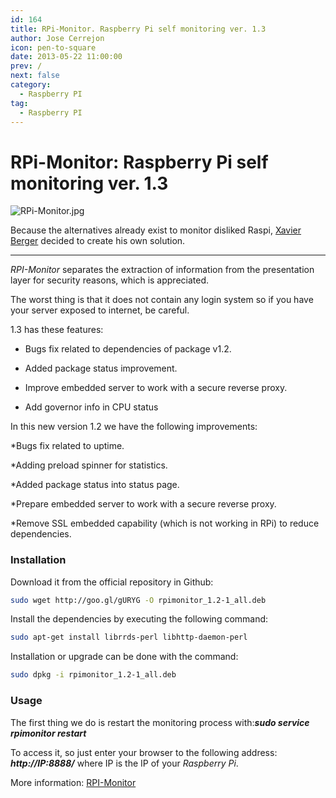 ```yaml
---
id: 164
title: RPi-Monitor. Raspberry Pi self monitoring ver. 1.3
author: Jose Cerrejon
icon: pen-to-square
date: 2013-05-22 11:00:00
prev: /
next: false
category:
  - Raspberry PI
tag:
  - Raspberry PI
---
```


# RPi-Monitor: Raspberry Pi self monitoring ver. 1.3

![RPi-Monitor.jpg](/images/RPi-Monitor.jpg)

Because the alternatives already exist to monitor disliked Raspi, [Xavier Berger](https://plus.google.com/118321123159949482668) decided to create his own solution.

- - -
*RPI-Monitor* separates the extraction of information from the presentation layer for security reasons, which is appreciated.

The worst thing is that it does not contain any login system so if you have your server exposed to internet, be careful.

1.3 has these features:

* Bugs fix related to dependencies of package v1.2.

* Added package status improvement.

* Improve embedded server to work with a secure reverse proxy.

* Add governor info in CPU status

In this new version 1.2 we have the following improvements:

*Bugs fix related to uptime.

*Adding preload spinner for statistics.

*Added package status into status page.

*Prepare embedded server to work with a secure reverse proxy.

*Remove SSL embedded capability (which is not working in RPi) to reduce dependencies.


###  Installation

Download it from the official repository in Github:
```bash
sudo wget http://goo.gl/gURYG -O rpimonitor_1.2-1_all.deb
```


Install the dependencies by executing the following command:
```bash
sudo apt-get install librrds-perl libhttp-daemon-perl
```

Installation or upgrade can be done with the command:
```bash
sudo dpkg -i rpimonitor_1.2-1_all.deb
```

###  Usage

The first thing we do is restart the monitoring process with:***sudo service rpimonitor restart***

To access it, so just enter your browser to the following address: ***http://IP:8888/*** where IP is the IP of your *Raspberry Pi*.

More information: [RPI-Monitor](http://rpi-experiences.blogspot.fr)